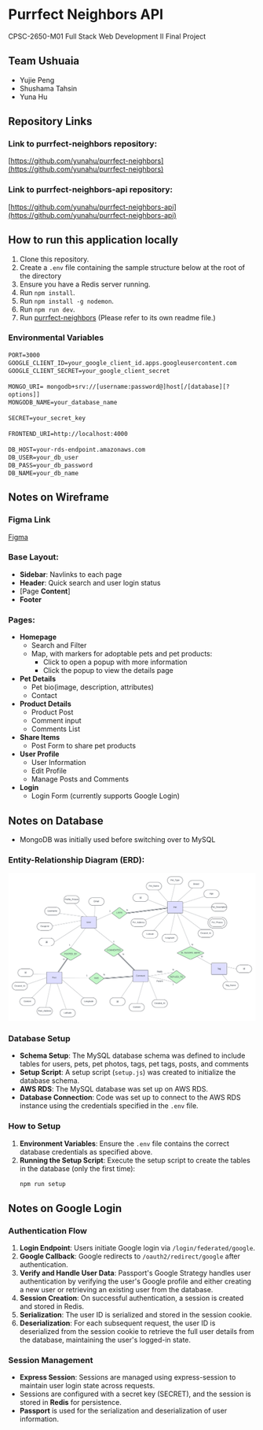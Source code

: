 # Purrfect Neighbors API

CPSC-2650-M01 Full Stack Web Development II Final Project

## Team Ushuaia

- Yujie Peng
- Shushama Tahsin
- Yuna Hu

## Repository Links

### Link to purrfect-neighbors repository:
[https://github.com/yunahu/purrfect-neighbors](https://github.com/yunahu/purrfect-neighbors)

### Link to purrfect-neighbors-api repository:
[https://github.com/yunahu/purrfect-neighbors-api](https://github.com/yunahu/purrfect-neighbors-api)

## How to run this application locally

1. Clone this repository.
2. Create a `.env` file containing the sample structure below at the root of the directory
3. Ensure you have a Redis server running.
4. Run `npm install`.
5. Run `npm install -g nodemon`.
6. Run `npm run dev`.
7. Run [purrfect-neighbors](https://github.com/yunahu/purrfect-neighbors) (Please refer to its own readme file.)

### Environmental Variables
    PORT=3000
    GOOGLE_CLIENT_ID=your_google_client_id.apps.googleusercontent.com
    GOOGLE_CLIENT_SECRET=your_google_client_secret

    MONGO_URI= mongodb+srv://[username:password@]host[/[database][?options]]
    MONGODB_NAME=your_database_name

    SECRET=your_secret_key

    FRONTEND_URI=http://localhost:4000

    DB_HOST=your-rds-endpoint.amazonaws.com
    DB_USER=your_db_user
    DB_PASS=your_db_password
    DB_NAME=your_db_name

## Notes on Wireframe  

### Figma Link
[Figma](https://www.figma.com/design/QsUcYGZT5ObdCgxm2kNXPY/Purrfect-Neighbors?node-id=2-493&t=jj49mporGUKubkRt-1)

### Base Layout:  
- **Sidebar**: Navlinks to each page  
- **Header**: Quick search and user login status  
- [Page **Content**]  
- **Footer**  
    
### Pages:  
- **Homepage**  
  - Search and Filter  
  - Map, with markers for adoptable pets and pet products:  
    - Click to open a popup with more information  
    - Click the popup to view the details page  
- **Pet Details**  
  - Pet bio(image, description, attributes)  
  - Contact  
- **Product Details**  
  - Product Post  
  - Comment input  
  - Comments List  
- **Share Items**  
  - Post Form to share pet products  
- **User Profile**  
  - User Information  
  - Edit Profile  
  - Manage Posts and Comments  
- **Login**  
  - Login Form (currently supports Google Login)  


## Notes on Database
- MongoDB was initially used before switching over to MySQL

### Entity-Relationship Diagram (ERD):
![ERD](images/ERD.png)


### Database Setup
- **Schema Setup**: The MySQL database schema was defined to include tables for users, pets, pet photos, tags, pet tags, posts, and comments
- **Setup Script**: A setup script (`setup.js`) was created to initialize the database schema.
- **AWS RDS**: The MySQL database was set up on AWS RDS.
- **Database Connection**: Code was set up to connect to the AWS RDS instance using the credentials specified in the `.env` file.

### How to Setup
1. **Environment Variables**: Ensure the `.env` file contains the correct database credentials as specified above.
2. **Running the Setup Script**: Execute the setup script to create the tables in the database (only the first time):
    ```bash
    npm run setup
    ```

## Notes on Google Login

### Authentication Flow
1. **Login Endpoint**: Users initiate Google login via `/login/federated/google`.
2. **Google Callback**: Google redirects to `/oauth2/redirect/google` after authentication.
3. **Verify and Handle User Data**: Passport's Google Strategy handles user authentication by verifying the user's Google profile and either creating a new user or retrieving an existing user from the database.
4. **Session Creation**: On successful authentication, a session is created and stored in Redis.
5. **Serialization**: The user ID is serialized and stored in the session cookie.
6. **Deserialization**: For each subsequent request, the user ID is deserialized from the session cookie to retrieve the full user details from the database, maintaining the user's logged-in state.

### Session Management
- **Express Session**: Sessions are managed using express-session to maintain user login state across requests.
- Sessions are configured with a secret key (SECRET), and the session is stored in **Redis** for persistence.
- **Passport** is used for the serialization and deserialization of user information.
